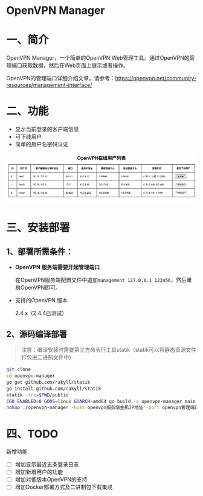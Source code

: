 # OpenVPN Manager 

# 一、简介

OpenVPN Manager，一个简单的OpenVPN Web管理工具。通过OpenVPN的管理端口获取数据，然后在Web页面上展示或者操作。

OpenVPN的管理端口详细介绍文章，请参考：https://openvpn.net/community-resources/management-interface/

# 二、功能

- 显示当前登录的客户端信息
- 可下线用户
- 简单的用户名密码认证

![](assets/openvpn-manager-1.png)


# 三、安装部署

## 1、部署所需条件：
- **OpenVPN 服务端需要开起管理端口**

  在OpenVPN服务端配置文件中追加`management 127.0.0.1 123456`，然后重启OpenVPN即可。

- 支持的OpenVPN 版本
  
  2.4.x（2.4.4已测试）

## 2、源码编译部署

> 注意：编译安装时需要第三方命令行工具statik（statik可以将静态资源文件打包进二进制文件中）

```bash
git clone 
cd openvpn-manager
go get github.com/rakyll/statik
go install github.com/rakyll/statik
statik -src=$PWD/public
CGO_ENABLED=0 GOOS=linux GOARCH=amd64 go build -o openvpn-manager main.go 
nohup ./openvpn-manager -host openvpn服务端主机IP地址 -port openvpn管理端口 -admin-passwd OpenVPN Manager管理员admin的密码 >> /var/log/openvpn-manager.log 2>&1 &
```

# 四、TODO

新增功能
- [ ] 增加显示最近五条登录日志
- [ ] 增加新增用户的功能
- [ ] 增加对低版本OpenVPN的支持
- [ ] 增加Docker部署方式及二进制包下载集成